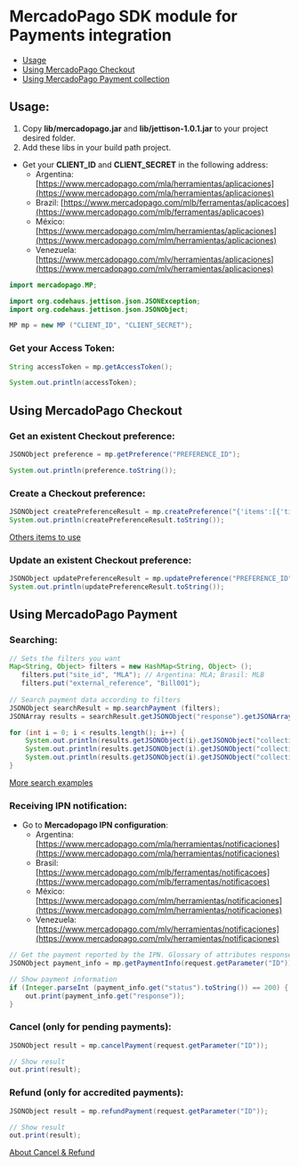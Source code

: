# MercadoPago SDK module for Payments integration

* [Usage](#usage)
* [Using MercadoPago Checkout](#checkout)
* [Using MercadoPago Payment collection](#payments)

<a name="usage"></a>
## Usage:

1. Copy **lib/mercadopago.jar** and **lib/jettison-1.0.1.jar** to your project desired folder.
2. Add these libs in your build path project.

* Get your **CLIENT_ID** and **CLIENT_SECRET** in the following address:
	* Argentina: [https://www.mercadopago.com/mla/herramientas/aplicaciones](https://www.mercadopago.com/mla/herramientas/aplicaciones)
	* Brazil: [https://www.mercadopago.com/mlb/ferramentas/aplicacoes](https://www.mercadopago.com/mlb/ferramentas/aplicacoes)
	* México: [https://www.mercadopago.com/mlm/herramientas/aplicaciones](https://www.mercadopago.com/mlm/herramientas/aplicaciones)
	* Venezuela: [https://www.mercadopago.com/mlv/herramientas/aplicaciones](https://www.mercadopago.com/mlv/herramientas/aplicaciones)

```JAVA
import mercadopago.MP;

import org.codehaus.jettison.json.JSONException;
import org.codehaus.jettison.json.JSONObject;

MP mp = new MP ("CLIENT_ID", "CLIENT_SECRET");

```

### Get your Access Token:

```JAVA
String accessToken = mp.getAccessToken();

System.out.println(accessToken);
```

<a name="checkout"></a>
## Using MercadoPago Checkout

### Get an existent Checkout preference:

```JAVA
JSONObject preference = mp.getPreference("PREFERENCE_ID");

System.out.println(preference.toString());
```

### Create a Checkout preference:

```JAVA
JSONObject createPreferenceResult = mp.createPreference("{'items':[{'title':'Prueba','quantity':1,'currency_id':'ARS','unit_price':10.5}]}");
System.out.println(createPreferenceResult.toString());
```
<a href="http://developers.mercadopago.com/documentacion/recibir-pagos#glossary">Others items to use</a>

### Update an existent Checkout preference:

```JAVA
JSONObject updatePreferenceResult = mp.updatePreference("PREFERENCE_ID", "{'items':[{'title':'Prueba','quantity':1,'currency_id':'USD','unit_price':2}]}");
System.out.println(updatePreferenceResult.toString());
```

<a name="payments"></a>
## Using MercadoPago Payment

### Searching:

```JAVA
// Sets the filters you want
Map<String, Object> filters = new HashMap<String, Object> ();
   filters.put("site_id", "MLA"); // Argentina: MLA; Brasil: MLB
   filters.put("external_reference", "Bill001");
        
// Search payment data according to filters
JSONObject searchResult = mp.searchPayment (filters);
JSONArray results = searchResult.getJSONObject("response").getJSONArray("results");

for (int i = 0; i < results.length(); i++) {
	System.out.println(results.getJSONObject(i).getJSONObject("collection").getString("id"));
	System.out.println(results.getJSONObject(i).getJSONObject("collection").getString("external_reference"));
	System.out.println(results.getJSONObject(i).getJSONObject("collection").getString("status"));
}
```

<a href="http://developers.mercadopago.com/documentacion/busqueda-de-pagos-recibidos">More search examples</a>

### Receiving IPN notification:

* Go to **Mercadopago IPN configuration**:
	* Argentina: [https://www.mercadopago.com/mla/herramientas/notificaciones](https://www.mercadopago.com/mla/herramientas/notificaciones)
	* Brasil: [https://www.mercadopago.com/mlb/ferramentas/notificacoes](https://www.mercadopago.com/mlb/ferramentas/notificacoes)
	* México: [https://www.mercadopago.com/mlm/herramientas/notificaciones](https://www.mercadopago.com/mlm/herramientas/notificaciones)
	* Venezuela: [https://www.mercadopago.com/mlv/herramientas/notificaciones](https://www.mercadopago.com/mlv/herramientas/notificaciones)<br />

```JAVA
// Get the payment reported by the IPN. Glossary of attributes response in https://developers.mercadopago.com
JSONObject payment_info = mp.getPaymentInfo(request.getParameter("ID"));

// Show payment information
if (Integer.parseInt (payment_info.get("status").toString()) == 200) {
    out.print(payment_info.get("response"));
}
```

### Cancel (only for pending payments):

```JAVA
JSONObject result = mp.cancelPayment(request.getParameter("ID"));

// Show result
out.print(result);
```

### Refund (only for accredited payments):

```JAVA
JSONObject result = mp.refundPayment(request.getParameter("ID"));

// Show result
out.print(result);
```
<a href=http://developers.mercadopago.com/documentacion/devolucion-y-cancelacion> About Cancel & Refund </a>
